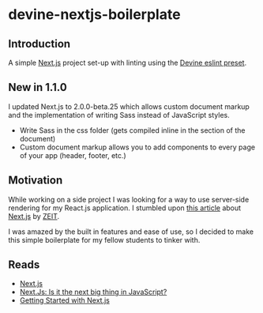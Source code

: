 # devine-nextjs-boilerplate
## Introduction
A simple [Next.js](https://github.com/zeit/next.js) project set-up with linting using the [Devine eslint preset](https://github.com/devinehowest/eslint-config-devine).

## New in 1.1.0
I updated Next.js to 2.0.0-beta.25 which allows custom document markup and the implementation of writing Sass instead of JavaScript styles.

- Write Sass in the css folder (gets compiled inline in the <head> section of the document)
- Custom document markup allows you to add components to every page of your app (header, footer, etc.)

## Motivation
While working on a side project I was looking for a way to use server-side rendering for my React.js application. I stumbled upon [this article](https://jsmantra.com/next-js-53e9cf4da5af#.nnylh9s94) about [Next.js](https://github.com/zeit/next.js) by [ZEIT](https://github.com/zeit).

I was amazed by the built in features and ease of use, so I decided to make this simple boilerplate for my fellow students to tinker with.

## Reads
- [Next.js](https://github.com/zeit/next.js)
- [Next.Js: Is it the next big thing in JavaScript?](https://jsmantra.com/next-js-53e9cf4da5af#.bopctlj27)
- [Getting Started with Next.js](https://labs.redantler.com/getting-started-with-next-js-article-one-a1d9780ea9e0#.vvfq7de51)
